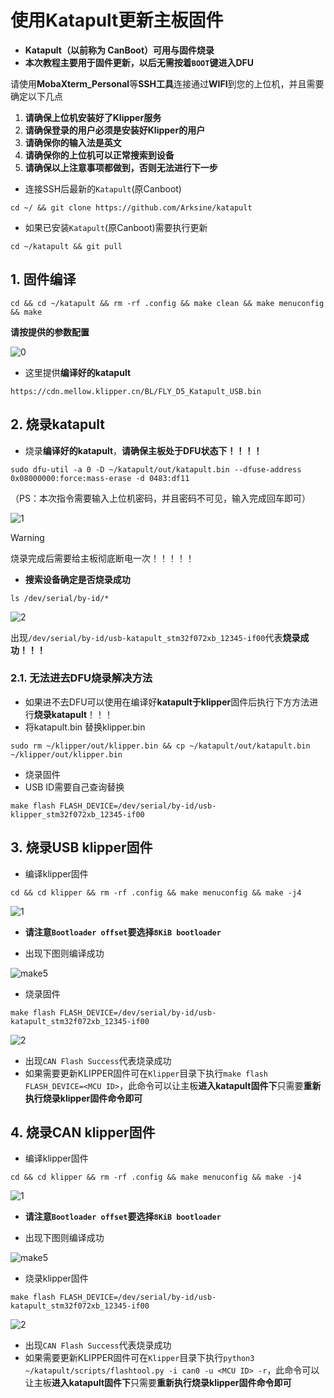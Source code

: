 # **使用Katapult更新主板固件**

* **Katapult（以前称为 CanBoot）可用与固件烧录**
* **本次教程主要用于固件更新，以后无需按着`BOOT`键进入DFU**

请使用**MobaXterm_Personal**等**SSH工具**连接通过**WIFI**到您的上位机，并且需要确定以下几点

1. **请确保上位机安装好了Klipper服务**
2. **请确保登录的用户必须是安装好Klipper的用户**
3. **请确保你的输入法是英文**
4. **请确保你的上位机可以正常搜索到设备**
5. **请确保以上注意事项都做到，否则无法进行下一步**

* 连接SSH后最新的`Katapult`(原Canboot)

```
cd ~/ && git clone https://github.com/Arksine/katapult 
```

* 如果已安装`Katapult`(原Canboot)需要执行更新

```
cd ~/katapult && git pull
```

## 1. 固件编译

```
cd && cd ~/katapult && rm -rf .config && make clean && make menuconfig  && make
```

**请按提供的参数配置**

![0](../../images/boards/fly_d5/katapult.png)

* 这里提供**编译好的katapult**

```
https://cdn.mellow.klipper.cn/BL/FLY_D5_Katapult_USB.bin
```



## 2. 烧录katapult

* 烧录**编译好的katapult**，**请确保主板处于DFU状态下！！！！**

```
sudo dfu-util -a 0 -D ~/katapult/out/katapult.bin --dfuse-address 0x08000000:force:mass-erase -d 0483:df11
```

（PS：本次指令需要输入上位机密码，并且密码不可见，输入完成回车即可）

![1](../../images/boards/fly_d5/katapult1.png)

> [!Warning]
>
> 烧录完成后需要给主板彻底断电一次！！！！！

* **搜索设备确定是否烧录成功**

```
ls /dev/serial/by-id/*
```

![2](../../images/boards/fly_d5/katapult2.png)

出现`/dev/serial/by-id/usb-katapult_stm32f072xb_12345-if00`代表**烧录成功！！！**

### 2.1. 无法进去DFU烧录解决方法

* 如果进不去DFU可以使用在编译好**katapult于klipper**固件后执行下方方法进行**烧录katapult**！！！
* 将katapult.bin 替换klipper.bin

```
sudo rm ~/klipper/out/klipper.bin && cp ~/katapult/out/katapult.bin ~/klipper/out/klipper.bin
```

* 烧录固件
* USB ID需要自己查询替换

```
make flash FLASH_DEVICE=/dev/serial/by-id/usb-klipper_stm32f072xb_12345-if00
```



## 3. 烧录USB klipper固件

* 编译klipper固件

```
cd && cd klipper && rm -rf .config && make menuconfig && make -j4
```

![1](../../images/boards/fly_d5/usb1.png)

* **请注意`Bootloader offset`要选择`8KiB bootloader`**

* 出现下图则编译成功

![make5](../../images/firmware/make5.png)

* 烧录固件

```
make flash FLASH_DEVICE=/dev/serial/by-id/usb-katapult_stm32f072xb_12345-if00
```

![2](../../images/boards/fly_d5/flash2.png)

* 出现`CAN Flash Success`代表烧录成功
* 如果需要更新KLIPPER固件可在`Klipper`目录下执行`make flash FLASH_DEVICE=<MCU ID>`，此命令可以让主板**进入katapult固件下**只需要**重新执行烧录klipper固件命令即可**

## 4.  烧录CAN klipper固件

* 编译klipper固件

```
cd && cd klipper && rm -rf .config && make menuconfig && make -j4
```

![1](../../images/boards/fly_d5/can1.png)

* **请注意`Bootloader offset`要选择`8KiB bootloader`**

* 出现下图则编译成功

![make5](../../images/firmware/make5.png)

* 烧录klipper固件

```
make flash FLASH_DEVICE=/dev/serial/by-id/usb-katapult_stm32f072xb_12345-if00
```

![2](../../images/boards/fly_d5/flash2.png)

* 出现`CAN Flash Success`代表烧录成功
* 如果需要更新KLIPPER固件可在`Klipper`目录下执行`python3 ~/katapult/scripts/flashtool.py -i can0 -u <MCU ID> -r`，此命令可以让主板**进入katapult固件下**只需要**重新执行烧录klipper固件命令即可**

